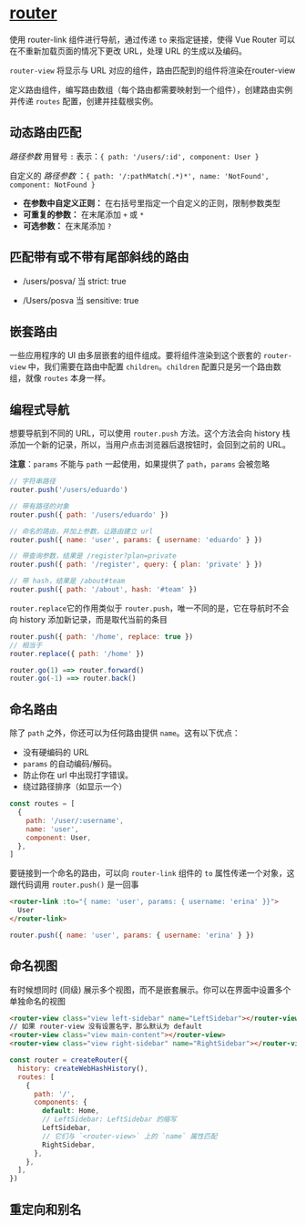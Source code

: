 # [router](https://router.vuejs.org/)

使用 router-link 组件进行导航，通过传递 `to` 来指定链接，使得 Vue Router 可以在不重新加载页面的情况下更改 URL，处理 URL 的生成以及编码。

`router-view` 将显示与 URL 对应的组件，路由匹配到的组件将渲染在router-view

定义路由组件，编写路由数组（每个路由都需要映射到一个组件），创建路由实例并传递 `routes` 配置，创建并挂载根实例。

## 动态路由匹配

*路径参数* 用冒号 `:` 表示：`{ path: '/users/:id', component: User }`

自定义的 *路径参数* ：`{ path: '/:pathMatch(.*)*', name: 'NotFound', component: NotFound }`

- **在参数中自定义正则：** 在右括号里指定一个自定义的正则，限制参数类型
- **可重复的参数：** 在末尾添加 `+` 或 `*`
- **可选参数：** 在末尾添加 `?`

## 匹配带有或不带有尾部斜线的路由

- /users/posva/ 当 strict: true

- /Users/posva 当 sensitive: true

## 嵌套路由

一些应用程序的 UI 由多层嵌套的组件组成。要将组件渲染到这个嵌套的 `router-view` 中，我们需要在路由中配置 `children`。`children` 配置只是另一个路由数组，就像 `routes` 本身一样。

## 编程式导航

想要导航到不同的 URL，可以使用 `router.push` 方法。这个方法会向 history 栈添加一个新的记录，所以，当用户点击浏览器后退按钮时，会回到之前的 URL。

**注意**：`params` 不能与 `path` 一起使用，如果提供了 `path`，`params` 会被忽略

```javascript
// 字符串路径
router.push('/users/eduardo')

// 带有路径的对象
router.push({ path: '/users/eduardo' })

// 命名的路由，并加上参数，让路由建立 url
router.push({ name: 'user', params: { username: 'eduardo' } })

// 带查询参数，结果是 /register?plan=private
router.push({ path: '/register', query: { plan: 'private' } })

// 带 hash，结果是 /about#team
router.push({ path: '/about', hash: '#team' })
```



`router.replace`它的作用类似于 `router.push`，唯一不同的是，它在导航时不会向 history 添加新记录，而是取代当前的条目

```javascript
router.push({ path: '/home', replace: true })
// 相当于
router.replace({ path: '/home' })
```

```javascript
router.go(1) ==> router.forward()
router.go(-1) ==> router.back()
```

## 命名路由

除了 `path` 之外，你还可以为任何路由提供 `name`。这有以下优点：

- 没有硬编码的 URL
- `params` 的自动编码/解码。
- 防止你在 url 中出现打字错误。
- 绕过路径排序（如显示一个）

```js
const routes = [
  {
    path: '/user/:username',
    name: 'user',
    component: User,
  },
]
```

要链接到一个命名的路由，可以向 `router-link` 组件的 `to` 属性传递一个对象，这跟代码调用 `router.push()` 是一回事

```html
<router-link :to="{ name: 'user', params: { username: 'erina' }}">
  User
</router-link>
```

```js
router.push({ name: 'user', params: { username: 'erina' } })
```

## 命名视图

有时候想同时 (同级) 展示多个视图，而不是嵌套展示。你可以在界面中设置多个单独命名的视图

```html
<router-view class="view left-sidebar" name="LeftSidebar"></router-view>
// 如果 router-view 没有设置名字，那么默认为 default
<router-view class="view main-content"></router-view> 
<router-view class="view right-sidebar" name="RightSidebar"></router-view>
```

```js
const router = createRouter({
  history: createWebHashHistory(),
  routes: [
    {
      path: '/',
      components: {
        default: Home,
        // LeftSidebar: LeftSidebar 的缩写
        LeftSidebar,
        // 它们与 `<router-view>` 上的 `name` 属性匹配
        RightSidebar,
      },
    },
  ],
})
```

## 重定向和别名



